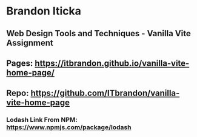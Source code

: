 # Brandon Iticka
## Web Design Tools and Techniques - Vanilla Vite Assignment
## Pages: https://itbrandon.github.io/vanilla-vite-home-page/
## Repo: https://github.com/ITbrandon/vanilla-vite-home-page
### Lodash Link From NPM: https://www.npmjs.com/package/lodash
